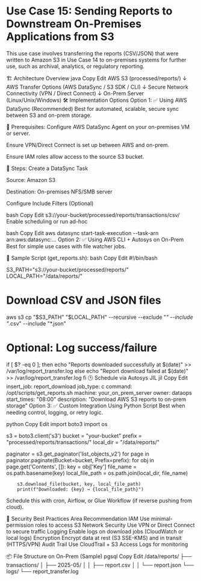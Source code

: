# Use Case 15: Sending Reports to Downstream On-Premises Applications from S3
This use case involves transferring the reports (CSV/JSON) that were written to Amazon S3 in Use Case 14 to on-premises systems for further use, such as archival, analytics, or regulatory reporting.

🏗️ Architecture Overview
java
Copy
Edit
AWS S3 (processed/reports/)
      ↓
AWS Transfer Options (AWS DataSync / S3 SDK / CLI)
      ↓
Secure Network Connectivity (VPN / Direct Connect)
      ↓
On-Prem Server (Linux/Unix/Windows)
🛠️ Implementation Options
Option 1: ✅ Using AWS DataSync (Recommended)
Best for automated, scalable, secure sync between S3 and on-prem storage.

🔧 Prerequisites:
Configure AWS DataSync Agent on your on-premises VM or server.

Ensure VPN/Direct Connect is set up between AWS and on-prem.

Ensure IAM roles allow access to the source S3 bucket.

📝 Steps:
Create a DataSync Task

Source: Amazon S3

Destination: On-premises NFS/SMB server

Configure Include Filters (Optional)

bash
Copy
Edit
s3://your-bucket/processed/reports/transactions/csv/
Enable scheduling or run ad-hoc

bash
Copy
Edit
aws datasync start-task-execution --task-arn arn:aws:datasync:...
Option 2: ✅ Using AWS CLI + Autosys on On-Prem
Best for simple use cases with file watcher jobs.

📝 Sample Script (get_reports.sh):
bash
Copy
Edit
#!/bin/bash

S3_PATH="s3://your-bucket/processed/reports/"
LOCAL_PATH="/data/reports/"

# Download CSV and JSON files
aws s3 cp "$S3_PATH" "$LOCAL_PATH" --recursive --exclude "*" --include "*.csv" --include "*.json"

# Optional: Log success/failure
if [ $? -eq 0 ]; then
  echo "Reports downloaded successfully at $(date)" >> /var/log/report_transfer.log
else
  echo "Report download failed at $(date)" >> /var/log/report_transfer.log
fi
🕒 Schedule via Autosys JIL
jil
Copy
Edit
insert_job: report_download
job_type: c
command: /opt/scripts/get_reports.sh
machine: your_on_prem_server
owner: dataops
start_times: "08:00"
description: "Download AWS S3 reports to on-prem storage"
Option 3: ✅ Custom Integration Using Python Script
Best when needing control, logging, or retry logic.

python
Copy
Edit
import boto3
import os

s3 = boto3.client('s3')
bucket = "your-bucket"
prefix = "processed/reports/transactions/"
local_dir = "/data/reports/"

paginator = s3.get_paginator('list_objects_v2')
for page in paginator.paginate(Bucket=bucket, Prefix=prefix):
    for obj in page.get('Contents', []):
        key = obj['Key']
        file_name = os.path.basename(key)
        local_file_path = os.path.join(local_dir, file_name)

        s3.download_file(bucket, key, local_file_path)
        print(f"Downloaded: {key} → {local_file_path}")
Schedule this with cron, Airflow, or Glue Workflow (if reverse pushing from cloud).

🔐 Security Best Practices
Area	Recommendation
IAM	Use minimal-permission roles to access S3
Network Security	Use VPN or Direct Connect to secure traffic
Logging	Enable logs on download jobs (CloudWatch or local logs)
Encryption	Encrypt data at rest (S3 SSE-KMS) and in transit (HTTPS/VPN)
Audit Trail	Use CloudTrail + S3 Access Logs for monitoring

📦 File Structure on On-Prem (Sample)
pgsql
Copy
Edit
/data/reports/
    ├── transactions/
    │   ├── 2025-05/
    │   │   ├── report.csv
    │   │   └── report.json
    └── logs/
        └── report_transfer.log
